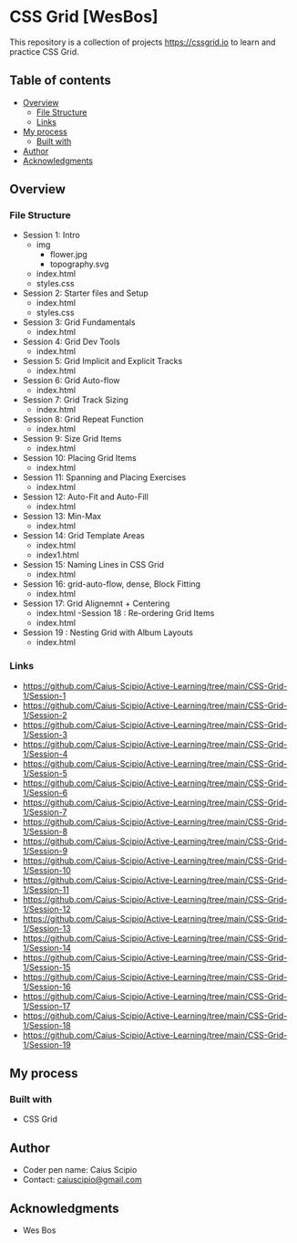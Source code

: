 # CSS Grid [WesBos]
This repository is a collection of projects https://cssgrid.io to learn and practice CSS Grid.

## Table of contents

- [Overview](#overview)
  - [File Structure](#file-structure)
  - [Links](#links)
- [My process](#my-process)
  - [Built with](#built-with)
- [Author](#author)
- [Acknowledgments](#acknowledgments)

## Overview

### File Structure

  - Session 1: Intro
    - img
      - flower.jpg
      - topography.svg
    - index.html
    - styles.css
  - Session 2: Starter files and Setup
    - index.html
    - styles.css
  - Session 3: Grid Fundamentals
    - index.html
  - Session 4: Grid Dev Tools
    - index.html
  - Session 5: Grid Implicit and Explicit Tracks
    - index.html
  - Session 6: Grid Auto-flow
    - index.html
  - Session 7: Grid Track Sizing
    - index.html
  - Session 8: Grid Repeat Function
    - index.html
  - Session 9: Size Grid Items
    - index.html
  - Session 10: Placing Grid Items
    - index.html
  - Session 11: Spanning and Placing Exercises
    - index.html
  - Session 12: Auto-Fit and Auto-Fill
    - index.html
  - Session 13: Min-Max
    - index.html
  - Session 14: Grid Template Areas
    - index.html
    - index1.html
  - Session 15: Naming Lines in CSS Grid
    - index.html
  - Session 16: grid-auto-flow, dense, Block Fitting
    - index.html
  - Session 17: Grid Alignemnt + Centering
    - index.html
  -Session 18 : Re-ordering Grid Items
    - index.html
  - Session 19 : Nesting Grid with Album Layouts
    - index.html

### Links
  - https://github.com/Caius-Scipio/Active-Learning/tree/main/CSS-Grid-1/Session-1
  - https://github.com/Caius-Scipio/Active-Learning/tree/main/CSS-Grid-1/Session-2
  - https://github.com/Caius-Scipio/Active-Learning/tree/main/CSS-Grid-1/Session-3
  - https://github.com/Caius-Scipio/Active-Learning/tree/main/CSS-Grid-1/Session-4
  - https://github.com/Caius-Scipio/Active-Learning/tree/main/CSS-Grid-1/Session-5
  - https://github.com/Caius-Scipio/Active-Learning/tree/main/CSS-Grid-1/Session-6
  - https://github.com/Caius-Scipio/Active-Learning/tree/main/CSS-Grid-1/Session-7
  - https://github.com/Caius-Scipio/Active-Learning/tree/main/CSS-Grid-1/Session-8
  - https://github.com/Caius-Scipio/Active-Learning/tree/main/CSS-Grid-1/Session-9
  - https://github.com/Caius-Scipio/Active-Learning/tree/main/CSS-Grid-1/Session-10
  - https://github.com/Caius-Scipio/Active-Learning/tree/main/CSS-Grid-1/Session-11
  - https://github.com/Caius-Scipio/Active-Learning/tree/main/CSS-Grid-1/Session-12
  - https://github.com/Caius-Scipio/Active-Learning/tree/main/CSS-Grid-1/Session-13
  - https://github.com/Caius-Scipio/Active-Learning/tree/main/CSS-Grid-1/Session-14
  - https://github.com/Caius-Scipio/Active-Learning/tree/main/CSS-Grid-1/Session-15
  - https://github.com/Caius-Scipio/Active-Learning/tree/main/CSS-Grid-1/Session-16
  - https://github.com/Caius-Scipio/Active-Learning/tree/main/CSS-Grid-1/Session-17
  - https://github.com/Caius-Scipio/Active-Learning/tree/main/CSS-Grid-1/Session-18
  - https://github.com/Caius-Scipio/Active-Learning/tree/main/CSS-Grid-1/Session-19

## My process

### Built with

- CSS Grid

## Author

- Coder pen name: Caius Scipio
- Contact: caiuscipio@gmail.com

## Acknowledgments

- Wes Bos